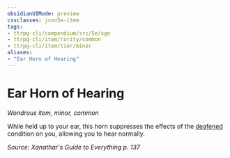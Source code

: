 ```yaml
---
obsidianUIMode: preview
cssclasses: json5e-item
tags:
- ttrpg-cli/compendium/src/5e/xge
- ttrpg-cli/item/rarity/common
- ttrpg-cli/item/tier/minor
aliases: 
- "Ear Horn of Hearing"
---
```

# Ear Horn of Hearing
*Wondrous item, minor, common*  



While held up to your ear, this horn suppresses the effects of the [deafened](/3-Mechanics/CLI/Rules/conditions.md#Deafened) condition on you, allowing you to hear normally.

*Source: Xanathar's Guide to Everything p. 137*